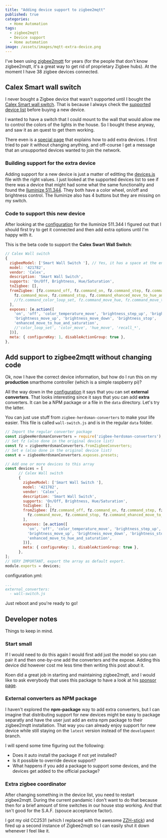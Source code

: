 ```yaml
---
title: "Adding device support to zigbee2mqtt"
published: true
categories:
  - Home Automation
tags:
  - zigbee2mqtt
  - Device support
  - Home automation
image: /assets/images/mqtt-extra-device.png
---
```


I've been using [zigbee2mqtt](https://www.zigbee2mqtt.io) for years (for the people that don't know zigbee2mqtt, it's a great way to get rid of proprietary Zigbee hubs). At the moment I have 38 zigbee devices connected.

<!--more-->

## Calex Smart wall switch

I never bought a Zigbee device that wasn't supported until I bought the [Calex Smart wall switch](https://www.kabelshop.nl/Calex-Wandschakelaar-ZigBee-Calex-Kleur-Dimmen-2-4-GHz-421782-i11400-t27571.html). That is because I always check the [supported device list](https://www.zigbee2mqtt.io/information/supported_devices.html) before buying a new device.

I wanted to have a switch that I could mount to the wall that would allow me to control the colors of the lights in the house. So I bought these anyway, and saw it as an quest to get them working.

There even is a [special page](https://www.zigbee2mqtt.io/how_tos/how_to_support_new_devices.html) that explains how to add extra devices. I first tried to pair it without changing anything, and off-course I get a message that an unsupported devices wanted to join the network.

### Building support for the extra device

Adding support for a new device is just a matter of editting the [devices.js](https://github.com/Koenkk/zigbee-herdsman-converters/blob/master/devices.js) file with the right values. I just looked at the supported devices list to see if there was a device that might had some what the same functionality and found the [Iluminize 511.344](https://www.zigbee2mqtt.io/devices/511.344.html). They both have a color wheel, on/off and brightness control. The Iluminize also has 4 buttons but they are missing on my switch.

### Code to support this new device

After looking at the [configuration](https://github.com/Koenkk/zigbee-herdsman-converters/blob/aab1a4a993e4a87e554bfee105441ea05fbc28b2/devices.js#L10975-L10989) for the Iluminize 511.344 I figured out that I should first try to get it connected and then add extra options until I'm happy with it.

This is the beta code to support the **Calex Swart Wall Switch**:

```js
// Calex Wall switch
{
  zigbeeModel: ['Smart Wall Switch '], // Yes, it has a space at the end :(
  model: '421782',
  vendor: 'Calex',
  description: 'Smart Wall Switch',
  supports: 'On/Off, Brightness, Hue/Saturation',
  toZigbee: [],
  fromZigbee: [fz.command_off, fz.command_on, fz.command_step, fz.command_move_to_color_temp,
    fz.command_move, fz.command_stop, fz.command_ehanced_move_to_hue_and_saturation,
    //fz.command_color_loop_set, fz.command_move_hue, fz.command_move_to_color
  ],
  exposes: [e.action([
    'on', 'off', 'color_temperature_move', 'brightness_step_up', 'brightness_step_down',
    'brightness_move_up', 'brightness_move_down', 'brightness_stop', 
    'enhanced_move_to_hue_and_saturation',
    //'color_loop_set', 'color_move', 'hue_move', 'recall_*', 
  ])],
  meta: { configureKey: 1, disableActionGroup: true },
},
```

## Add support to zigbee2mqtt without changing code

Ok, now I have the correct device information, but how do I run this on my **production** smarthome controller (which is a simple raspberry pi)?

All the way down in the [configuration](https://www.zigbee2mqtt.io/information/configuration.html) it says that you can set **external converters**. That looks interesting since it says that you can add **extra** converters. It can be a NPM package or a file in the `data` directory. Let's try the latter.

You can just use stuff from `zigbee-herdsman-converters` to make your life easier. This file is called `wall-switch.js` and is in the regular `data` folder.

```js
// Import the regular converter package
const zigbeeHerdsmanConverters = require('zigbee-herdsman-converters');
// Set fz (also done in the original device list)
const fz = zigbeeHerdsmanConverters.fromZigbeeConverters;
// Set e (also done in the original device list)
const e = zigbeeHerdsmanConverters.exposes.presets;

// Add one or more devices to this array
const devices = [
      // Calex Wall switch
      {
        zigbeeModel: ['Smart Wall Switch '],
        model: '421782',
        vendor: 'Calex',
        description: 'Smart Wall Switch',
        supports: 'On/Off, Brightness, Hue/Saturation',
        toZigbee: [],
        fromZigbee: [fz.command_off, fz.command_on, fz.command_step, fz.command_move_to_color_temp,
          fz.command_move, fz.command_stop, fz.command_ehanced_move_to_hue_and_saturation,
        ],
        exposes: [e.action([
          'on', 'off', 'color_temperature_move', 'brightness_step_up', 'brightness_step_down',
          'brightness_move_up', 'brightness_move_down', 'brightness_stop', 
          'enhanced_move_to_hue_and_saturation',
        ])],
        meta: { configureKey: 1, disableActionGroup: true },
      },
];
// VERY IMPORTANT, export the array as default export.
module.exports = devices;
```

configuration.yml:

```yml
...
external_converters:
  - wall-switch.js
```

Just reboot and you're ready to go!

## Developer notes

Things to keep in mind.

### Start small

If I would need to do this again I would first add just the model so you can pair it and then one-by-one add the converters and the expose. Adding this device did however cost me less time then writing this post about it.

Koen did a great job in starting and maintaining zigbee2mqtt, and I would like to ask everybody that uses this package to have a look at his [sponsor page](https://github.com/sponsors/Koenkk).

### External converters as NPM package

I haven't explored the **npm-package** way to add extra converters, but I can imagine that distributing support for new devices might be easy to package separatly and have the user just add an extra npm package to their zigbee2mqtt installation. That way you can already enjoy support for new device while still staying on the `latest` version instead of the `development` branch.

I will spend some time figuring out the following:

- Does it auto install the package if not yet installed?
- Is it possible to override device support?
- What happens if you add a package to support some devices, and the devices get added to the official package?

### Extra zigbee coordinator

After changing something in the device list, you need to restart zigbee2mqtt. During the current pandamic I don't want to do that because then for a brief amount of time switches in our house stop working. And that isn't good for the S.A.F. (spouce acceptance factor).

I got my old CC2531 (which I replaced with the awesome [ZZH-stick](https://www.tindie.com/products/electrolama/zzh-cc2652r-multiprotocol-rf-stick/)) and fired up a second instance of Zigbee2mqtt so I can easily shut it down whenever I feel like it.
